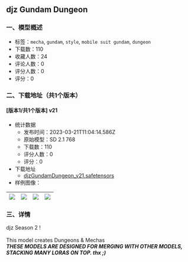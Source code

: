 ## djz Gundam Dungeon
### 一、模型概述

- 标签：`mecha`, `gundam`, `style`, `mobile suit gundam`, `dungeon`
- 下载数：110
- 收藏人数：24
- 评论人数：0
- 评分人数：0
- 评分：0

### 二、下载地址（共1个版本）

#### [版本1/共1个版本] v21

- 统计数据
  - 发布时间：2023-03-21T11:04:14.586Z
  - 原始模型：SD 2.1 768
  - 下载数：110
  - 评分人数：0
  - 评分：0
- 下载地址
  - [djzGundamDungeon_v21.safetensors](https://civitai.com/api/download/models/26379)
- 样例图像：

| <img src="https://image.civitai.com/xG1nkqKTMzGDvpLrqFT7WA/c52f9cf9-bfe2-42ca-d0f8-b99e3afae900/width=450/290568.jpeg" /> | <img src="https://image.civitai.com/xG1nkqKTMzGDvpLrqFT7WA/3a782df0-7b92-45b4-4ee5-a8596f54ed00/width=450/290577.jpeg" /> | <img src="https://image.civitai.com/xG1nkqKTMzGDvpLrqFT7WA/2b64f07a-5168-4aa1-59a1-83ef036fcb00/width=450/290576.jpeg" /> | <img src="https://image.civitai.com/xG1nkqKTMzGDvpLrqFT7WA/5f20ad42-ce37-4596-5f7e-cee2afe5c600/width=450/290575.jpeg" /> |
| ---- | ---- | ---- | ---- |


### 三、详情
<p>djz Season 2 !<br /><br />This model creates Dungeons &amp; Mechas<br /><strong><em>THESE MODELS ARE DESIGNED FOR MERGING WITH OTHER MODELS, STACKING MANY LORAS ON TOP.    thx ;)</em></strong></p>